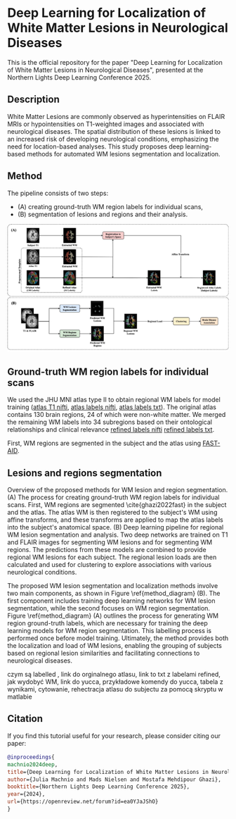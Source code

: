 # Deep Learning for Localization of White Matter Lesions in Neurological Diseases
This is the official repository for the paper "Deep Learning for Localization of White Matter Lesions in Neurological Diseases", presented at the Northern Lights Deep Learning Conference 2025.

## Description
White Matter Lesions are commonly observed as hyperintensities on FLAIR MRIs or hypointensities on T1-weighted images and associated with neurological diseases. The spatial distribution of these lesions is linked to an increased risk of developing neurological conditions, emphasizing the need for location-based analyses. This study proposes deep learning-based methods for automated WM lesions segmentation and localization.

## Method 
The pipeline consists of two steps:
- (A) creating ground-truth WM region labels for individual scans,
- (B) segmentation of lesions and regions and their analysis.

  
![pipeline](https://github.com/juliamachnio/WMHLocalization/blob/main/img.jpg)

## Ground-truth WM region labels for individual scans
We used the JHU MNI atlas type II to obtain regional WM labels for model training ([atlas T1 nifti](https://github.com/muschellij2/Eve_Atlas/blob/master/JHU_MNI_SS_T1.nii.gz), [atlas labels nifti](https://github.com/muschellij2/Eve_Atlas/blob/master/JHU_MNI_SS_WMPM_Type-II.nii.gz), [atlas labels txt](https://github.com/muschellij2/Eve_Atlas/blob/master/JHU_MNI_SS_WMPM_Type-II_SlicerLUT.txt)). The original atlas contains 130 brain regions, 24 of which were non-white matter. We merged the remaining WM labels into 34 subregions based on their ontological relationships and clinical relevance [refined labels nifti](https://github.com/juliamachnio/WMHLocalization/blob/main/36_labels_merged.nii.gz) [refined labels txt](https://github.com/juliamachnio/WMHLocalization/blob/main/refined_atlas_labels.txt).

First, WM regions are segmented in the subject and the atlas using [FAST-AID](https://github.com/Mostafa-Ghazi/FAST-AID-Brain). 


## Lesions and regions segmentation









Overview of the proposed methods for WM lesion and region segmentation. (A) The process for creating ground-truth WM region labels for individual scans. First, WM regions are segmented \cite{ghazi2022fast} in the subject and the atlas. The atlas WM is then registered to the subject's WM using affine transforms, and these transforms are applied to map the atlas labels into the subject's anatomical space. (B) Deep learning pipeline for regional WM lesion segmentation and analysis. Two deep networks are trained on T1 and FLAIR images for segmenting WM lesions and for segmenting WM regions. The predictions from these models are combined to provide regional WM lesions for each subject. The regional lesion loads are then calculated and used for clustering to explore associations with various neurological conditions.

The proposed WM lesion segmentation and localization methods involve two main components, as shown in Figure \ref{method_diagram} (B). The first component includes training deep learning networks for WM lesion segmentation, while the second focuses on WM region segmentation. Figure \ref{method_diagram} (A) outlines the process for generating WM region ground-truth labels, which are necessary for training the deep learning models for WM region segmentation. This labelling process is performed once before model training. Ultimately, the method provides both the localization and load of WM lesions, enabling the grouping of subjects based on regional lesion similarities and facilitating connections to neurological diseases.


czym są labelled , link do orginalnego atlasu, link to txt z labelami refined, jak wydobyć WM, link do yucca, przykładowe komendy do yucca, tabela z wynikami, cytowanie, rehectracja atlasu do subjectu za pomocą skryptu w matlabie 


## Citation

If you find this tutorial useful for your research, please consider citing our paper:

```bibtex
@inproceedings{
machnio2024deep,
title={Deep Learning for Localization of White Matter Lesions in Neurological Diseases},
author={Julia Machnio and Mads Nielsen and Mostafa Mehdipour Ghazi},
booktitle={Northern Lights Deep Learning Conference 2025},
year={2024},
url={https://openreview.net/forum?id=ea0YJaJShO}
}
```
